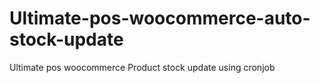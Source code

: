 # Ultimate-pos-woocommerce-auto-stock-update
Ultimate pos woocommerce Product stock update using cronjob
